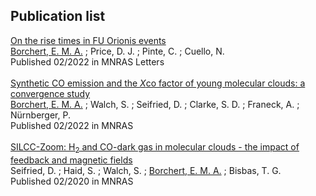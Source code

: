 ## Publication list

[On the rise times in FU Orionis events](https://ui.adsabs.harvard.edu/abs/2022MNRAS.510L..37B/abstract)
<br /> <u>Borchert, E. M. A.</u> ; Price, D. J. ; Pinte, C. ; Cuello, N.
<br /> Published 02/2022 in MNRAS Letters
<br>
<br>
[Synthetic CO emission and the *X*co factor of young molecular clouds: a convergence study](https://ui.adsabs.harvard.edu/abs/2022MNRAS.510..753B/abstract)
<br /> <u>Borchert, E. M. A.</u> ; Walch, S. ; Seifried, D. ; Clarke, S. D. ; Franeck, A. ; Nürnberger, P.
<br /> Published 02/2022 in MNRAS
<br>
<br>
[SILCC-Zoom: H<sub>2</sub> and CO-dark gas in molecular clouds - the impact of feedback and magnetic fields](https://ui.adsabs.harvard.edu/abs/2020MNRAS.492.1465S/abstract)
<br /> Seifried, D. ; Haid, S. ; Walch, S. ; <u>Borchert, E. M. A.</u> ; Bisbas, T. G.
<br /> Published 02/2020 in MNRAS
